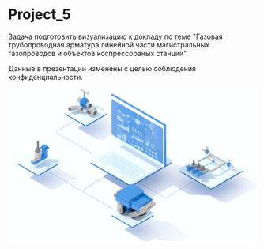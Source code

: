 # Project_5
Задача подготовить визуализацию к докладу по теме "Газовая трубопроводная арматура линейной части магистральных газопроводов и объектов коспрессораных станций"

Данные в презентации изменены с целью соблюдения конфиденциальности.

<p align="center">
  <img width="600" src="https://github.com/KaminoontY/KaminoontY/blob/main/2024-08-04_15-52-34.png"   />
</p>
